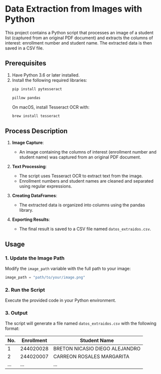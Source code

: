 # Data Extraction from Images with Python

This project contains a Python script that processes an image of a student list (captured from an original PDF document) and extracts the columns of interest: enrollment number and student name. The extracted data is then saved in a CSV file.

## Prerequisites

1. Have Python 3.6 or later installed.
2. Install the following required libraries:
   ```bash
   pip install pytesseract 
      ```
   ```bash
   pillow pandas
   ```
   On macOS, install Tesseract OCR with:
   ```bash
   brew install tesseract
   ```

## Process Description

1. **Image Capture**:
   - An image containing the columns of interest (enrollment number and student name) was captured from an original PDF document.

2. **Text Processing**:
   - The script uses Tesseract OCR to extract text from the image.
   - Enrollment numbers and student names are cleaned and separated using regular expressions.

3. **Creating DataFrames**:
   - The extracted data is organized into columns using the pandas library.

4. **Exporting Results**:
   - The final result is saved to a CSV file named `datos_extraidos.csv`.

## Usage

### 1. Update the Image Path

Modify the `image_path` variable with the full path to your image:
```python
image_path = "path/to/your/image.png"
```

### 2. Run the Script

Execute the provided code in your Python environment.

### 3. Output

The script will generate a file named `datos_extraidos.csv` with the following format:

| No. | Enrollment  | Student Name              |
|-----|-------------|-----------------------------------|
| 1   | 244020028   | BRETON NICASIO DIEGO ALEJANDRO    |
| 2   | 244020007   | CARREON ROSALES MARGARITA         |
| ... | ...         | ...                               |
